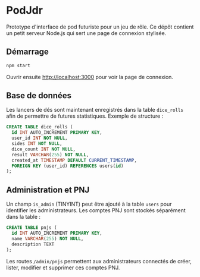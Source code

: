 # PodJdr

Prototype d'interface de pod futuriste pour un jeu de rôle. Ce dépôt contient un
petit serveur Node.js qui sert une page de connexion stylisée.

## Démarrage

```bash
npm start
```

Ouvrir ensuite [http://localhost:3000](http://localhost:3000) pour voir la page de
connexion.

## Base de données

Les lancers de dés sont maintenant enregistrés dans la table `dice_rolls` afin de
permettre de futures statistiques. Exemple de structure :

```sql
CREATE TABLE dice_rolls (
  id INT AUTO_INCREMENT PRIMARY KEY,
  user_id INT NOT NULL,
  sides INT NOT NULL,
  dice_count INT NOT NULL,
  result VARCHAR(255) NOT NULL,
  created_at TIMESTAMP DEFAULT CURRENT_TIMESTAMP,
  FOREIGN KEY (user_id) REFERENCES users(id)
);
```

## Administration et PNJ

Un champ `is_admin` (TINYINT) peut être ajouté à la table `users` pour
identifier les administrateurs. Les comptes PNJ sont stockés séparément dans la
table :

```sql
CREATE TABLE pnjs (
  id INT AUTO_INCREMENT PRIMARY KEY,
  name VARCHAR(255) NOT NULL,
  description TEXT
);
```

Les routes `/admin/pnjs` permettent aux administrateurs connectés de créer,
lister, modifier et supprimer ces comptes PNJ.
